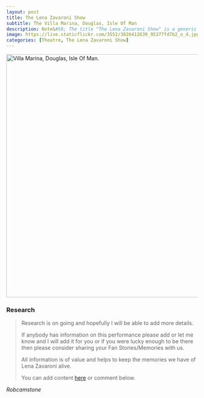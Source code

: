 ```yaml
---
layout: post
title: The Lena Zavaroni Show
subtitle: The Villa Marina, Douglas, Isle Of Man
description: Note&#58; The title "The Lena Zavaroni Show" is a generic name for shows Starring Lena Zavaroni that had no original show title for the theatre at which Lena was appearing.
image: https://live.staticflickr.com/3552/3826412639_95377fd7b2_o_d.jpg
categories: [Theatre, The Lena Zavaroni Show]
---
```


<a data-flickr-embed="true" href="https://www.flickr.com/photos/brighton/3826412639" title="Villa Marina, Douglas, Isle Of Man."><img src="https://live.staticflickr.com/3552/3826412639_c8e5809d00_b.jpg" width="1024" height="639" alt="Villa Marina, Douglas, Isle Of Man."></a><script async src="//embedr.flickr.com/assets/client-code.js" charset="utf-8"></script>

### Research
> Research is on going and hopefully I will be able to add more details.
>
> If anybody has information on this performance please add or let me know and I will add it for you or if you were lucky enough to be there then please consider sharing your Fan Stories/Memories with us.
>
> All information is of value and helps to keep the memories we have of Lena Zavaroni alive.
>
> You can add content [here](https://github.com/FanzOfLenaZavaroni/fanzoflenazavaroni.github.io) or comment below.

<cite>Robcamstone</cite>

